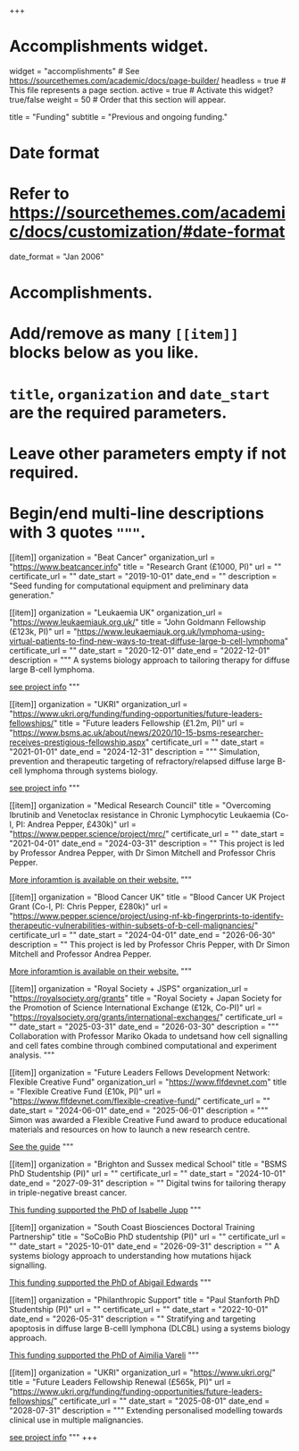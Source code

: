 +++
# Accomplishments widget.
widget = "accomplishments"  # See https://sourcethemes.com/academic/docs/page-builder/
headless = true  # This file represents a page section.
active = true  # Activate this widget? true/false
weight = 50  # Order that this section will appear.

title = "Funding"
subtitle = "Previous and ongoing funding."

# Date format
#   Refer to https://sourcethemes.com/academic/docs/customization/#date-format
date_format = "Jan 2006"

# Accomplishments.
#   Add/remove as many `[[item]]` blocks below as you like.
#   `title`, `organization` and `date_start` are the required parameters.
#   Leave other parameters empty if not required.
#   Begin/end multi-line descriptions with 3 quotes `"""`.

[[item]]
  organization = "Beat Cancer"
  organization_url = "https://www.beatcancer.info"
  title = "Research Grant (£1000, PI)"
  url = ""
  certificate_url = ""
  date_start = "2019-10-01"
  date_end = ""
  description = "Seed funding for computational equipment and preliminary data generation."

[[item]]
  organization = "Leukaemia UK"
  organization_url = "https://www.leukaemiauk.org.uk/"
  title = "John Goldmann Fellowship (£123k, PI)"
  url = "https://www.leukaemiauk.org.uk/lymphoma-using-virtual-patients-to-find-new-ways-to-treat-diffuse-large-b-cell-lymphoma"
  certificate_url = ""
  date_start = "2020-12-01"
  date_end = "2022-12-01"
  description = """
  A systems biology approach to tailoring therapy for diffuse large B-cell lymphoma. 
  
  [see project info](../project/primary-dlbcl/)
  """
  
  [[item]]
  organization = "UKRI"
  organization_url = "https://www.ukri.org/funding/funding-opportunities/future-leaders-fellowships/"
  title = "Future leaders Fellowship (£1.2m, PI)"
  url = "https://www.bsms.ac.uk/about/news/2020/10-15-bsms-researcher-receives-prestigious-fellowship.aspx"
  certificate_url = ""
  date_start = "2021-01-01"
  date_end = "2024-12-31"
  description = """
  Simulation, prevention and therapeutic targeting of refractory/relapsed diffuse large B-cell lymphoma through systems biology.
  
  [see project info](../project/rr-dlbcl/)
  """
  
  [[item]]
  organization = "Medical Research Council"
  title = "Overcoming Ibrutinib and Venetoclax resistance in Chronic Lymphocytic Leukaemia (Co-I, PI: Andrea Pepper, £430k)"
  url = "https://www.pepper.science/project/mrc/"
  certificate_url = ""
  date_start = "2021-04-01"
  date_end = "2024-03-31"
  description = ""
  This project is led by Professor Andrea Pepper, with Dr Simon Mitchell and Professor Chris Pepper.
  
  [More inforamtion is available on their website.](https://www.pepper.science/project/mrc/)
  """

  [[item]]
  organization = "Blood Cancer UK"
  title = "Blood Cancer UK Project Grant (Co-I, PI: Chris Pepper, £280k)"
  url = "https://www.pepper.science/project/using-nf-kb-fingerprints-to-identify-therapeutic-vulnerabilities-within-subsets-of-b-cell-malignancies/"
  certificate_url = ""
  date_start = "2024-04-01"
  date_end = "2026-06-30"
  description = ""
  This project is led by Professor Chris Pepper, with Dr Simon Mitchell and Professor Andrea Pepper.
  
  [More inforamtion is available on their website.](https://www.pepper.science/project/using-nf-kb-fingerprints-to-identify-therapeutic-vulnerabilities-within-subsets-of-b-cell-malignancies/)
  """
  
  [[item]]
  organization = "Royal Society + JSPS"
  organization_url = "https://royalsociety.org/grants"
  title = "Royal Society + Japan Society for the Promotion of Science International Exchange (£12k, Co-PI)"
  url = "https://royalsociety.org/grants/international-exchanges/"
  certificate_url = ""
  date_start = "2025-03-31"
  date_end = "2026-03-30"
  description = """
  Collaboration with Professor Mariko Okada to undetsand how cell signalling and cell fates combine through combined computational and experiment analysis.
  """

  
  [[item]]
  organization = "Future Leaders Fellows Development Network: Flexible Creative Fund"
  organization_url = "https://www.flfdevnet.com"
  title = "Flexible Creative Fund (£10k, PI)"
  url = "https://www.flfdevnet.com/flexible-creative-fund/"
  certificate_url = ""
  date_start = "2024-06-01"
  date_end = "2025-06-01"
  description = """
  Simon was awarded a Flexible Creative Fund award to produce educational materials and resources on how to launch a new research centre.

  [See the guide](https://mitchell.science/guide/centre/)
  """


  [[item]]
  organization = "Brighton and Sussex medical School"
  title = "BSMS PhD Studentship (PI)"
  url = ""
  certificate_url = ""
  date_start = "2024-10-01"
  date_end = "2027-09-31"
  description = ""
  Digital twins for tailoring therapy in triple-negative breast cancer.
  
  [This funding supported the PhD of Isabelle Jupp](../authors/isabelle/)
  """

  [[item]]
  organization = "South Coast Biosciences Doctoral Training Partnership"
  title = "SoCoBio PhD studentship (PI)"
  url = ""
  certificate_url = ""
  date_start = "2025-10-01"
  date_end = "2026-09-31"
  description = ""
  A systems biology approach to understanding how mutations hijack signalling.
  
  [This funding supported the PhD of Abigail Edwards](../authors/abigail/)
  """
  
  [[item]]
  organization = "Philanthropic Support"
  title = "Paul Stanforth PhD Studentship (PI)"
  url = ""
  certificate_url = ""
  date_start = "2022-10-01"
  date_end = "2026-05-31"
  description = ""
  Stratifying and targeting apoptosis in diffuse large B-celll lymphona (DLCBL) using a systems biology approach.
  
  [This funding supported the PhD of Aimilia Vareli](../authors/aimilia/)
  """

  [[item]]
  organization = "UKRI"
  organization_url = "https://www.ukri.org/"
  title = "Future Leaders Fellowship Renewal (£565k, PI)"
  url = "https://www.ukri.org/funding/funding-opportunities/future-leaders-fellowships/"
  certificate_url = ""
  date_start = "2025-08-01"
  date_end = "2028-07-31"
  description = """
  Extending personalised modelling towards clinical use in multiple malignancies.

  [see project info](../project/multi-malignancy/)
  """
+++
